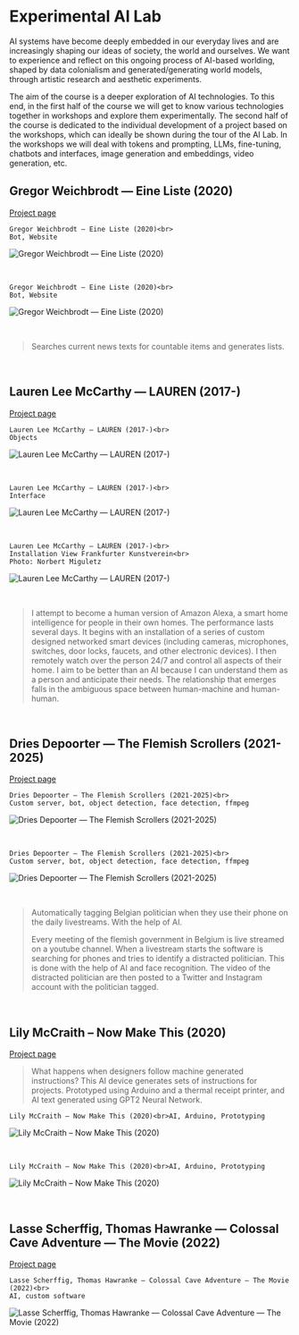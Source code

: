 # Experimental AI Lab

AI systems have become deeply embedded in our everyday lives and are increasingly shaping our ideas of society, the world and ourselves. We want to experience and reflect on this ongoing process of AI-based worlding, shaped by data colonialism and generated/generating world models, through artistic research and aesthetic experiments.

The aim of the course is a deeper exploration of AI technologies. To this end, in the first half of the course we will get to know various technologies together in workshops and explore them experimentally. The second half of the course is dedicated to the individual development of a project based on the workshops, which can ideally be shown during the tour of the AI Lab. In the workshops we will deal with tokens and prompting, LLMs, fine-tuning, chatbots and interfaces, image generation and embeddings, video generation, etc.

## Gregor Weichbrodt — Eine Liste (2020)

[Project page](https://gregorweichbrodt.de/project/eine-liste-bot/)

```{margin}
Gregor Weichbrodt — Eine Liste (2020)<br>
Bot, Website
```

![Gregor Weichbrodt — Eine Liste (2020)](img/GregorWeichbrodt_Eine-Liste_1.jpg)

<br>

```{margin}
Gregor Weichbrodt — Eine Liste (2020)<br>
Bot, Website
```

![Gregor Weichbrodt — Eine Liste (2020)](img/GregorWeichbrodt_Eine-Liste_2.jpg)

<br>

> Searches current news texts for countable items and generates lists.

<br>

## Lauren Lee McCarthy — LAUREN (2017-)

[Project page](https://lauren-mccarthy.com/LAUREN)

```{margin}
Lauren Lee McCarthy — LAUREN (2017-)<br>
Objects
```

![Lauren Lee McCarthy — LAUREN (2017-)](img/Lauren-Lee-McCarthy_LAUREN_Objects.jpg)

<br>

```{margin}
Lauren Lee McCarthy — LAUREN (2017-)<br>
Interface
```

![Lauren Lee McCarthy — LAUREN (2017-)](img/Lauren-Lee-McCarthy_LAUREN_Interface.jpg)

<br>

```{margin}
Lauren Lee McCarthy — LAUREN (2017-)<br>
Installation View Frankfurter Kunstverein<br>
Photo: Norbert Miguletz
```

![Lauren Lee McCarthy — LAUREN (2017-)](img/Lauren-Lee-McCarthy_LAUREN_FKV.jpg)

<br>

> I attempt to become a human version of Amazon Alexa, a smart home intelligence for people in their own homes. The performance lasts several days. It begins with an installation of a series of custom designed networked smart devices (including cameras, microphones, switches, door locks, faucets, and other electronic devices). I then remotely watch over the person 24/7 and control all aspects of their home. I aim to be better than an AI because I can understand them as a person and anticipate their needs. The relationship that emerges falls in the ambiguous space between human-machine and human-human.

<br>

## Dries Depoorter — The Flemish Scrollers (2021-2025)

[Project page](https://driesdepoorter.be/theflemishscrollers/)

```{margin}
Dries Depoorter — The Flemish Scrollers (2021-2025)<br>
Custom server, bot, object detection, face detection, ffmpeg
```

![Dries Depoorter — The Flemish Scrollers (2021-2025)](img/DriesDepoorter_The-Flemish-Scrollers_1.jpg)

<br>

```{margin}
Dries Depoorter — The Flemish Scrollers (2021-2025)<br>
Custom server, bot, object detection, face detection, ffmpeg
```

![Dries Depoorter — The Flemish Scrollers (2021-2025)](img/DriesDepoorter_The-Flemish-Scrollers_2.jpg)

<br>


> Automatically tagging Belgian politician when they use their phone on the daily livestreams. With the help of AI. 
>
> Every meeting of the flemish government in Belgium is live streamed on a youtube channel. When a livestream starts the software is searching for phones and tries to identify a distracted politician. This is done with the help of AI and face recognition. The video of the distracted politician are then posted to a Twitter and Instagram account with the politician tagged.

<br>

## Lily McCraith – Now Make This (2020)

[Project page](https://lilymccraith.net/Now-Make-This-1)

> What happens when designers follow machine generated instructions? This AI device generates sets of instructions for projects. Prototyped using Arduino and a thermal receipt printer, and AI text generated using GPT2 Neural Network.

```{margin}
Lily McCraith – Now Make This (2020)<br>AI, Arduino, Prototyping

```
![Lily McCraith – Now Make This (2020)](img/LilyMcCraith_Now-Make-This_1.jpg)

<br>

```{margin}
Lily McCraith – Now Make This (2020)<br>AI, Arduino, Prototyping

```
![Lily McCraith – Now Make This (2020)](img/LilyMcCraith_Now-Make-This_2.jpg)

<br>

## Lasse Scherffig, Thomas Hawranke — Colossal Cave Adventure — The Movie (2022)

[Project page](http://lassescherffig.de/projects/colossal-cave-adventure-the-movie/)

```{margin}
Lasse Scherffig, Thomas Hawranke — Colossal Cave Adventure — The Movie (2022)<br>
AI, custom software
```

![Lasse Scherffig, Thomas Hawranke — Colossal Cave Adventure — The Movie (2022)](img/Colossal_Cave_Adventure.png)

<br>
